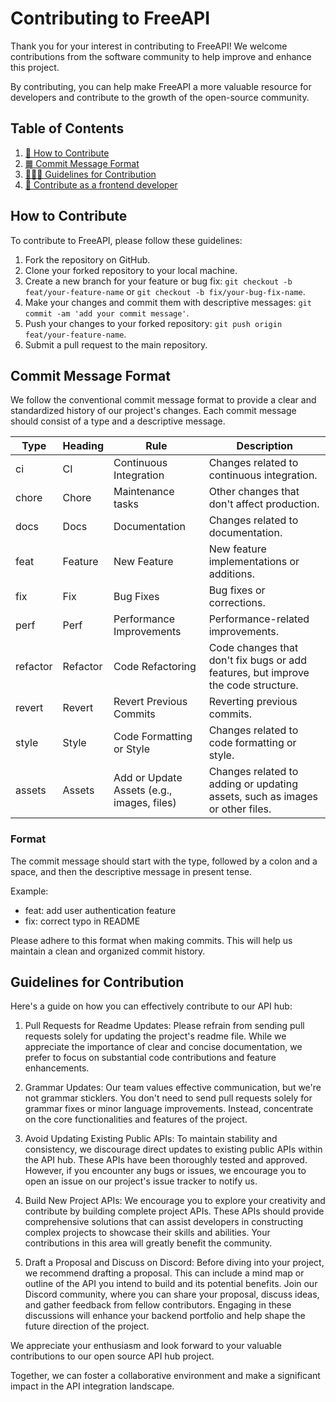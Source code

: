 # Contributing to FreeAPI

Thank you for your interest in contributing to FreeAPI! We welcome contributions from the software community to help improve and enhance this project.

By contributing, you can help make FreeAPI a more valuable resource for developers and contribute to the growth of the open-source community.

## Table of Contents

1. [📙 How to Contribute](#how-to-contribute)
2. [䷫ Commit Message Format](#commit-message-format)
3. [👨🏻‍⚖️ Guidelines for Contribution](#contribution-guidelines)
4. [🚀 Contribute as a frontend developer](#frontend-contributor)

## How to Contribute <a name="how-to-contribute"></a>

To contribute to FreeAPI, please follow these guidelines:

1. Fork the repository on GitHub.
2. Clone your forked repository to your local machine.
3. Create a new branch for your feature or bug fix: `git checkout -b feat/your-feature-name` or `git checkout -b fix/your-bug-fix-name`.
4. Make your changes and commit them with descriptive messages: `git commit -am 'add your commit message'`.
5. Push your changes to your forked repository: `git push origin feat/your-feature-name`.
6. Submit a pull request to the main repository.

## Commit Message Format <a name="commit-message-format"></a>

We follow the conventional commit message format to provide a clear and standardized history of our project's changes. Each commit message should consist of a type and a descriptive message.

| Type     | Heading  | Rule                                       | Description                                                                       |
| -------- | -------- | ------------------------------------------ | --------------------------------------------------------------------------------- |
| ci       | CI       | Continuous Integration                     | Changes related to continuous integration.                                        |
| chore    | Chore    | Maintenance tasks                          | Other changes that don't affect production.                                       |
| docs     | Docs     | Documentation                              | Changes related to documentation.                                                 |
| feat     | Feature  | New Feature                                | New feature implementations or additions.                                         |
| fix      | Fix      | Bug Fixes                                  | Bug fixes or corrections.                                                         |
| perf     | Perf     | Performance Improvements                   | Performance-related improvements.                                                 |
| refactor | Refactor | Code Refactoring                           | Code changes that don't fix bugs or add features, but improve the code structure. |
| revert   | Revert   | Revert Previous Commits                    | Reverting previous commits.                                                       |
| style    | Style    | Code Formatting or Style                   | Changes related to code formatting or style.                                      |
| assets   | Assets   | Add or Update Assets (e.g., images, files) | Changes related to adding or updating assets, such as images or other files.      |

### Format

The commit message should start with the type, followed by a colon and a space, and then the descriptive message in present tense.

Example:

- feat: add user authentication feature
- fix: correct typo in README

Please adhere to this format when making commits. This will help us maintain a clean and organized commit history.

## Guidelines for Contribution <a name="contribution-guidelines"></a>

Here's a guide on how you can effectively contribute to our API hub:

1. Pull Requests for Readme Updates: Please refrain from sending pull requests solely for updating the project's readme file. While we appreciate the importance of clear and concise documentation, we prefer to focus on substantial code contributions and feature enhancements.

2. Grammar Updates: Our team values effective communication, but we're not grammar sticklers. You don't need to send pull requests solely for grammar fixes or minor language improvements. Instead, concentrate on the core functionalities and features of the project.

3. Avoid Updating Existing Public APIs: To maintain stability and consistency, we discourage direct updates to existing public APIs within the API hub. These APIs have been thoroughly tested and approved. However, if you encounter any bugs or issues, we encourage you to open an issue on our project's issue tracker to notify us.

4. Build New Project APIs: We encourage you to explore your creativity and contribute by building complete project APIs. These APIs should provide comprehensive solutions that can assist developers in constructing complex projects to showcase their skills and abilities. Your contributions in this area will greatly benefit the community.

5. Draft a Proposal and Discuss on Discord: Before diving into your project, we recommend drafting a proposal. This can include a mind map or outline of the API you intend to build and its potential benefits. Join our Discord community, where you can share your proposal, discuss ideas, and gather feedback from fellow contributors. Engaging in these discussions will enhance your backend portfolio and help shape the future direction of the project.

We appreciate your enthusiasm and look forward to your valuable contributions to our open source API hub project.

Together, we can foster a collaborative environment and make a significant impact in the API integration landscape.
